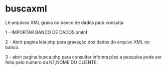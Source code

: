 # buscaxml
Lê arquivos XML grava no banco de dados para consulta


1 - IMPORTAR BANCO DE DADOS xmlnf

2 - Abrir pagina leia.php para gravação dos dados do arquivo XML no banco.

3 - abrir pagina busca.php para consultar infomrações a pesquisa pode ser feita pelo numero da NF,NOME DO CLIENTE.
